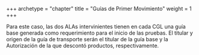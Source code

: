 +++
archetype = "chapter"
title = "Guías de Primer Movimiento"
weight = 1
+++

Para este caso, las dos ALAs intervinientes tienen en cada CGL una guía base generada como requerimiento para el inicio de las pruebas. El titular y origen de la guía de transporte serán el titular de la guía base y la Autorización de la que descontó productos, respectivamente.

